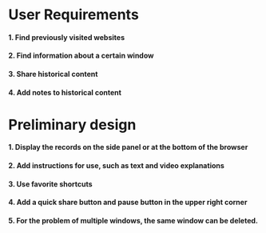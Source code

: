 # User Requirements
#### 1. Find previously visited websites
#### 2. Find information about a certain window
#### 3. Share historical content
#### 4. Add notes to historical content

# Preliminary design
#### 1. Display the records on the side panel or at the bottom of the browser
#### 2. Add instructions for use, such as text and video explanations
#### 3. Use favorite shortcuts
#### 4. Add a quick share button and pause button in the upper right corner
#### 5. For the problem of multiple windows, the same window can be deleted.
